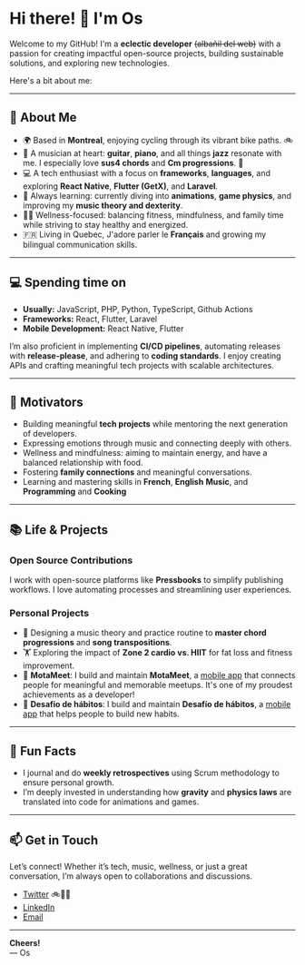 # Hi there! 👋 I'm Os

Welcome to my GitHub! I'm a **eclectic developer** ~~(albañil del web)~~ with a passion for creating impactful open-source projects, building sustainable solutions, and exploring new technologies. 

Here's a bit about me:

---

## 🚀 About Me
- 🌍 Based in **Montreal**, enjoying cycling through its vibrant bike paths. 🚲  
- 🎸 A musician at heart: **guitar**, **piano**, and all things **jazz** resonate with me. I especially love **sus4 chords** and **Cm progressions**. 🎼  
- 💻 A tech enthusiast with a focus on **frameworks**, **languages**, and exploring **React Native**, **Flutter (GetX)**, and **Laravel**.  
- 🌱 Always learning: currently diving into **animations**, **game physics**, and improving my **music theory and dexterity**.  
- 🏋️‍♂️ Wellness-focused: balancing fitness, mindfulness, and family time while striving to stay healthy and energized.  
- 🇫🇷 Living in Quebec, J'adore parler le **Français** and growing my bilingual communication skills.  

---

## 💻 Spending time on
- **Usually:** JavaScript, PHP, Python, TypeScript, Github Actions
- **Frameworks:** React, Flutter, Laravel
- **Mobile Development:** React Native, Flutter

I’m also proficient in implementing **CI/CD pipelines**, automating releases with **release-please**, and adhering to **coding standards**. I enjoy creating APIs and crafting meaningful tech projects with scalable architectures.

---

## 🎯 Motivators
- Building meaningful **tech projects** while mentoring the next generation of developers.  
- Expressing emotions through music and connecting deeply with others.  
- Wellness and mindfulness: aiming to maintain energy, and have a balanced relationship with food.  
- Fostering **family connections** and meaningful conversations.  
- Learning and mastering skills in **French**, **English** **Music**, and **Programming** and **Cooking**

---

## 📚 Life & Projects
### Open Source Contributions
I work with open-source platforms like **Pressbooks** to simplify publishing workflows. I love automating processes and streamlining user experiences.

### Personal Projects
- 🎵 Designing a music theory and practice routine to **master chord progressions** and **song transpositions**.  
- 🏋️ Exploring the impact of **Zone 2 cardio vs. HIIT** for fat loss and fitness improvement.
- 📱 **MotaMeet**: I build and maintain **MotaMeet**, a [mobile app](https://motameet.com/) that connects people for meaningful and memorable meetups. It's one of my proudest achievements as a developer!
- 📱 **Desafio de hábitos**: I build and maintain **Desafío de hábitos**, a [mobile app](https://desafiohabitos.com/) that helps people to build new habits.

---

## 🌟 Fun Facts
- I journal and do **weekly retrospectives** using Scrum methodology to ensure personal growth.  
- I’m deeply invested in understanding how **gravity** and **physics laws** are translated into code for animations and games.  

---

## 📫 Get in Touch
Let’s connect! Whether it’s tech, music, wellness, or just a great conversation, I’m always open to collaborations and discussions.

- [Twitter](https://twitter.com/init_sh) 🚲🎼📲  
- [LinkedIn](https://linkedin.com/in/oscararzola)  
- [Email](mailto:os@icode.mx)  

---

**Cheers!**  
— Os
